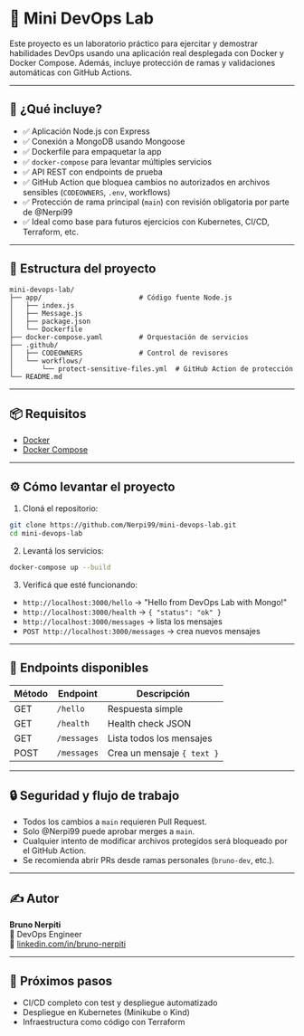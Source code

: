 # 🧪 Mini DevOps Lab

Este proyecto es un laboratorio práctico para ejercitar y demostrar habilidades DevOps usando una aplicación real desplegada con Docker y Docker Compose. Además, incluye protección de ramas y validaciones automáticas con GitHub Actions.

---

## 🚀 ¿Qué incluye?

- ✅ Aplicación Node.js con Express
- ✅ Conexión a MongoDB usando Mongoose
- ✅ Dockerfile para empaquetar la app
- ✅ `docker-compose` para levantar múltiples servicios
- ✅ API REST con endpoints de prueba
- ✅ GitHub Action que bloquea cambios no autorizados en archivos sensibles (`CODEOWNERS`, `.env`, workflows)
- ✅ Protección de rama principal (`main`) con revisión obligatoria por parte de @Nerpi99
- ✅ Ideal como base para futuros ejercicios con Kubernetes, CI/CD, Terraform, etc.

---

## 📁 Estructura del proyecto

```
mini-devops-lab/
├── app/                        # Código fuente Node.js
│   ├── index.js
│   ├── Message.js
│   ├── package.json
│   └── Dockerfile
├── docker-compose.yaml         # Orquestación de servicios
├── .github/
│   ├── CODEOWNERS              # Control de revisores
│   └── workflows/
│       └── protect-sensitive-files.yml  # GitHub Action de protección
└── README.md
```

---

## 📦 Requisitos

- [Docker](https://www.docker.com/)
- [Docker Compose](https://docs.docker.com/compose/)

---

## ⚙️ Cómo levantar el proyecto

1. Cloná el repositorio:

```bash
git clone https://github.com/Nerpi99/mini-devops-lab.git
cd mini-devops-lab
```

2. Levantá los servicios:

```bash
docker-compose up --build
```

3. Verificá que esté funcionando:

- `http://localhost:3000/hello` → "Hello from DevOps Lab with Mongo!"
- `http://localhost:3000/health` → `{ "status": "ok" }`
- `http://localhost:3000/messages` → lista los mensajes
- `POST http://localhost:3000/messages` → crea nuevos mensajes

---

## 🧪 Endpoints disponibles

| Método | Endpoint          | Descripción                   |
|--------|-------------------|-------------------------------|
| GET    | `/hello`          | Respuesta simple              |
| GET    | `/health`         | Health check JSON             |
| GET    | `/messages`       | Lista todos los mensajes      |
| POST   | `/messages`       | Crea un mensaje `{ text }`    |

---

## 🔒 Seguridad y flujo de trabajo

- Todos los cambios a `main` requieren Pull Request.
- Solo @Nerpi99 puede aprobar merges a `main`.
- Cualquier intento de modificar archivos protegidos será bloqueado por el GitHub Action.
- Se recomienda abrir PRs desde ramas personales (`bruno-dev`, etc.).

---

## ✍️ Autor

**Bruno Nerpiti**  
💼 DevOps Engineer  
🔗 [linkedin.com/in/bruno-nerpiti](https://www.linkedin.com/in/bruno-nerpiti/)

---

## 📌 Próximos pasos

- CI/CD completo con test y despliegue automatizado
- Despliegue en Kubernetes (Minikube o Kind)
- Infraestructura como código con Terraform
